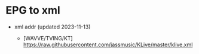 # EPG to xml

* xml addr (updated 2023-11-13)

  - [WAVVE/TVING/KT]
    https://raw.githubusercontent.com/jassmusic/KLive/master/klive.xml

